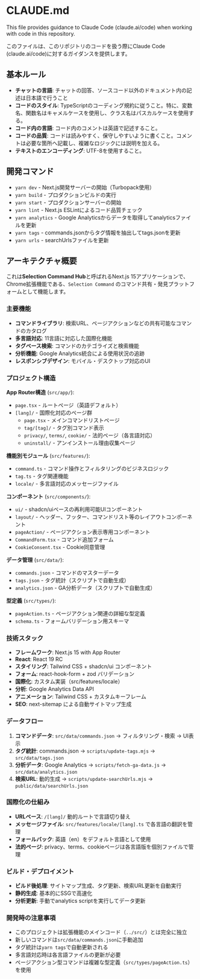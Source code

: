 # CLAUDE.md

This file provides guidance to Claude Code (claude.ai/code) when working with code in this repository.

このファイルは、このリポジトリのコードを扱う際にClaude Code (claude.ai/code)に対するガイダンスを提供します。

## 基本ルール

- **チャットの言語**: チャットの回答、ソースコード以外のドキュメント内の記述は日本語で行うこと
- **コードのスタイル**: TypeScriptのコーディング規約に従うこと。特に、変数名、関数名はキャメルケースを使用し、クラス名はパスカルケースを使用する。
- **コード内の言語**: コード内のコメントは英語で記述すること。
- **コードの品質**: コードは読みやすく、保守しやすいように書くこと。コメントは必要な箇所へ記載し、複雑なロジックには説明を加える。
- **テキストのエンコーディング**: UTF-8を使用すること。

## 開発コマンド

- `yarn dev` - Next.js開発サーバーの開始（Turbopack使用）
- `yarn build` - プロダクションビルドの実行
- `yarn start` - プロダクションサーバーの開始
- `yarn lint` - Next.js ESLintによるコード品質チェック
- `yarn analytics` - Google Analyticsからデータを取得してanalyticsファイルを更新
- `yarn tags` - commands.jsonからタグ情報を抽出してtags.jsonを更新
- `yarn urls` - searchUrlsファイルを更新

## アーキテクチャ概要

これは**Selection Command Hub**と呼ばれるNext.js 15アプリケーションで、
Chrome拡張機能である、`Selection Command` のコマンド共有・発見プラットフォームとして機能します。

### 主要機能

- **コマンドライブラリ**: 検索URL、ページアクションなどの共有可能なコマンドのカタログ
- **多言語対応**: 11言語に対応した国際化機能
- **タグベース検索**: コマンドのカテゴライズと検索機能
- **分析機能**: Google Analytics統合による使用状況の追跡
- **レスポンシブデザイン**: モバイル・デスクトップ対応のUI

### プロジェクト構造

**App Router構造** (`src/app/`):

- `page.tsx` - ルートページ（英語デフォルト）
- `[lang]/` - 国際化対応のページ群
  - `page.tsx` - メインコマンドリストページ
  - `tag/[tag]/` - タグ別コマンド表示
  - `privacy/`, `terms/`, `cookie/` - 法的ページ（各言語対応）
  - `uninstall/` - アンインストール理由収集ページ

**機能別モジュール** (`src/features/`):

- `command.ts` - コマンド操作とフィルタリングのビジネスロジック
- `tag.ts` - タグ関連機能
- `locale/` - 多言語対応のメッセージファイル

**コンポーネント** (`src/components/`):

- `ui/` - shadcn/uiベースの再利用可能UIコンポーネント
- `layout/` - ヘッダー、フッター、コマンドリスト等のレイアウトコンポーネント
- `pageAction/` - ページアクション表示専用コンポーネント
- `CommandForm.tsx` - コマンド追加フォーム
- `CookieConsent.tsx` - Cookie同意管理

**データ管理** (`src/data/`):

- `commands.json` - コマンドのマスターデータ
- `tags.json` - タグ統計（スクリプトで自動生成）
- `analytics.json` - GA分析データ（スクリプトで自動生成）

**型定義** (`src/types/`):

- `pageAction.ts` - ページアクション関連の詳細な型定義
- `schema.ts` - フォームバリデーション用スキーマ

### 技術スタック

- **フレームワーク**: Next.js 15 with App Router
- **React**: React 19 RC
- **スタイリング**: Tailwind CSS + shadcn/ui コンポーネント
- **フォーム**: react-hook-form + zod バリデーション
- **国際化**: カスタム実装（src/features/locale）
- **分析**: Google Analytics Data API
- **アニメーション**: Tailwind CSS + カスタムキーフレーム
- **SEO**: next-sitemap による自動サイトマップ生成

### データフロー

1. **コマンドデータ**: `src/data/commands.json` → フィルタリング・検索 → UI表示
2. **タグ統計**: commands.json → `scripts/update-tags.mjs` → `src/data/tags.json`
3. **分析データ**: Google Analytics → `scripts/fetch-ga-data.js` → `src/data/analytics.json`
4. **検索URL**: 動的生成 → `scripts/update-searchUrls.mjs` → `public/data/searchUrls.json`

### 国際化の仕組み

- **URLベース**: `/[lang]/` 動的ルートで言語切り替え
- **メッセージファイル**: `src/features/locale/[lang].ts` で各言語の翻訳を管理
- **フォールバック**: 英語（en）をデフォルト言語として使用
- **法的ページ**: privacy、terms、cookieページは各言語版を個別ファイルで管理

### ビルド・デプロイメント

- **ビルド後処理**: サイトマップ生成、タグ更新、検索URL更新を自動実行
- **静的生成**: 基本的にSSGで高速化
- **分析更新**: 手動でanalytics scriptを実行してデータ更新

### 開発時の注意事項

- このプロジェクトは拡張機能のメインコード（`../src/`）とは完全に独立
- 新しいコマンドは`src/data/commands.json`に手動追加
- タグ統計は`yarn tags`で自動更新される
- 多言語対応時は各言語ファイルの更新が必要
- ページアクション型コマンドは複雑な型定義（`src/types/pageAction.ts`）を使用
